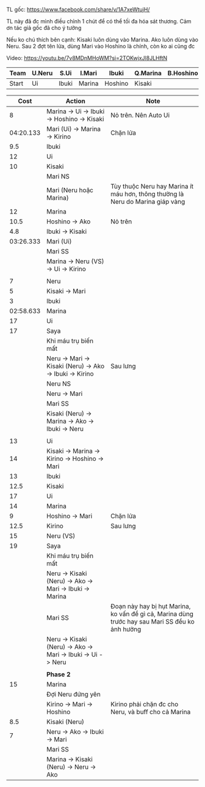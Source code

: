 TL gốc:
https://www.facebook.com/share/v/1A7xeWtujH/

TL này đã đc mình điều chỉnh 1 chút để có thể tối đa hóa sát thương. Cảm ơn tác giả gốc đã cho ý tưởng

Nếu ko chú thích bên cạnh:
Kisaki luôn dùng vào Marina. Ako luôn dùng vào Neru. Sau 2 đợt tên lửa, dùng Mari vào Hoshino là chính, còn ko ai cũng đc

Video: https://youtu.be/7v8MDnMHoWM?si=2TOKwjxJl8JLHftN

| Team  | U.Neru | S.Ui  | I.Mari | Ibuki   | Q.Marina | B.Hoshino | Ako | Kisaki | Kirino | Saya |
| ----- | ------ | ----- | ------ | ------- | -------- | --------- | --- | ------ | ------ | ---- |
| Start | Ui     | Ibuki | Marina | Hoshino | Kisaki   |           |     |        |        |      |

| Cost      | Action                                                      | Note                                                                                            |
| --------- | ----------------------------------------------------------- | ----------------------------------------------------------------------------------------------- |
| 8         | Marina -> Ui -> Ibuki -> Hoshino -> Kisaki                  | Nỏ trên. Nên Auto Ui                                                                            |
| 04:20.133 | Mari (Ui) -> Marina -> Kirino                               | Chặn lửa                                                                                        |
| 9.5       | Ibuki                                                       |                                                                                                 |
| 12        | Ui                                                          |                                                                                                 |
| 10        | Kisaki                                                      |                                                                                                 |
|           | Mari NS                                                     |                                                                                                 |
|           | Mari (Neru hoặc Marina)                                     | Tùy thuộc Neru hay Marina ít máu hơn, thông thường là Neru do Marina giáp vàng                  |
| 12        | Marina                                                      |                                                                                                 |
| 10.5      | Hoshino -> Ako                                              | Nỏ trên                                                                                         |
| 4.8       | Ibuki -> Kisaki                                             |                                                                                                 |
| 03:26.333 | Mari (Ui)                                                   |                                                                                                 |
|           | Mari SS                                                     |                                                                                                 |
|           | Marina -> Neru (VS) -> Ui -> Kirino                         |                                                                                                 |
|           |                                                             |                                                                                                 |
| 7         | Neru                                                        |                                                                                                 |
| 5         | Kisaki -> Mari                                              |                                                                                                 |
| 3         | Ibuki                                                       |                                                                                                 |
| 02:58.633 | Marina                                                      |                                                                                                 |
| 17        | Ui                                                          |                                                                                                 |
| 17        | Saya                                                        |                                                                                                 |
|           | Khi máu trụ biến mất                                        |                                                                                                 |
|           | Neru -> Mari -> Kisaki (Neru) -> Ako -> Ibuki -> Kirino     | Sau lưng                                                                                        |
|           | Neru NS                                                     |                                                                                                 |
|           | Neru -> Mari                                                |                                                                                                 |
|           | Mari SS                                                     |                                                                                                 |
|           | Kisaki (Neru) -> Marina -> Ako -> Ibuki -> Neru             |                                                                                                 |
|           |                                                             |                                                                                                 |
| 13        | Ui                                                          |                                                                                                 |
| 14        | Kisaki -> Marina -> Kirino -> Hoshino -> Mari               |                                                                                                 |
| 13        | Ibuki                                                       |                                                                                                 |
| 12.5      | Kisaki                                                      |                                                                                                 |
| 17        | Ui                                                          |                                                                                                 |
| 14        | Marina                                                      |                                                                                                 |
| 9         | Hoshino -> Mari                                             | Chặn lửa                                                                                        |
| 12.5      | Kirino                                                      | Sau lưng                                                                                        |
| 15        | Neru (VS)                                                   |                                                                                                 |
| 19        | Saya                                                        |                                                                                                 |
|           | Khi máu trụ biến mất                                        |                                                                                                 |
|           | Neru -> Kisaki (Neru) -> Ako -> Mari -> Ibuki -> Marina     |                                                                                                 |
|           | Mari SS                                                     | Đoạn này hay bị hụt Marina, ko vấn đề gì cả, Marina dùng trước hay sau Mari SS đều ko ảnh hưởng |
|           | Neru -> Kisaki (Neru) -> Ako -> Mari -> Ibuki -> Ui -> Neru |                                                                                                 |
|           |                                                             |                                                                                                 |
|           | **Phase 2**                                                 |                                                                                                 |
| 15        | Marina                                                      |                                                                                                 |
|           | Đợi Neru đứng yên                                           |                                                                                                 |
|           | Kirino -> Mari -> Hoshino                                   | Kirino phải chặn đc cho Neru, và buff cho cả Marina                                             |
| 8.5       | Kisaki (Neru)                                               |                                                                                                 |
| 7         | Neru -> Ako -> Ibuki -> Mari                                |                                                                                                 |
|           | Mari SS                                                     |                                                                                                 |
|           | Marina -> Kisaki (Neru) -> Neru -> Ako                      |                                                                                                 |


 